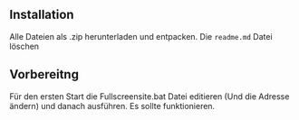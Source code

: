 ## Installation
Alle Dateien als .zip herunterladen und entpacken. Die `readme.md` Datei löschen
## Vorbereitng
Für den ersten Start die Fullscreensite.bat Datei editieren (Und die Adresse ändern) und danach ausführen.
Es sollte funktionieren.
